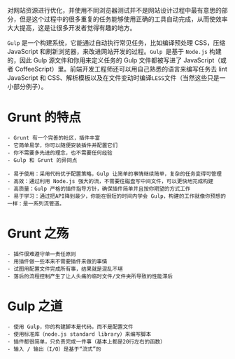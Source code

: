 对网站资源进行优化，并使用不同浏览器测试并不是网站设计过程中最有意思的部分，但是这个过程中的很多重复的任务能够使用正确的工具自动完成，从而使效率大大提高，这是让很多开发者觉得有趣的地方。

`Gulp` 是一个构建系统，它能通过自动执行常见任务，比如编译预处理 CSS，压缩 JavaScript 和刷新浏览器，来改进网站开发的过程。`Gulp `是基于 `Node.js` 构建的，因此 Gulp 源文件和你用来定义任务的 Gulp 文件都被写进了 JavaScript（或者 CoffeeScript）里。前端开发工程师还可以用自己熟悉的语言来编写任务去 lint JavaScript 和 CSS、解析模板以及在文件变动时编译` LESS `文件（当然这些只是一小部分例子）。


# Grunt 的特点
	- Grunt 有一个完善的社区，插件丰富
	- 它简单易学，你可以随便安装插件并配置它们
	- 你不需要多先进的理念，也不需要任何经验
	- Gulp 和 Grunt 的异同点

	- 易于使用：采用代码优于配置策略，Gulp 让简单的事情继续简单，复杂的任务变得可管理
	- 高效：通过利用 Node.js 强大的流，不需要往磁盘写中间文件，可以更快地完成构建
	- 高质量：Gulp 严格的插件指导方针，确保插件简单并且按你期望的方式工作
	- 易于学习：通过把API降到最少，你能在很短的时间内学会 Gulp，构建的工作就像你预想的一样：是一系列流管道。

# Grunt 之殇

	- 插件很难遵守单一责任原则
	- 用插件做一些本来不需要插件来做的事情
	- 试图用配置文件完成所有事，结果就是混乱不堪
	- 落后的流程控制产生了让人头痛的临时文件/文件夹所导致的性能滞后
# Gulp 之道

	- 使用 Gulp，你的构建脚本是代码，而不是配置文件
	- 使用标准库（node.js standard library）来编写脚本
	- 插件都很简单，只负责完成一件事（基本上都是20行左右的函数）
	- 输入 / 输出（I/O）是基于“流式”的

